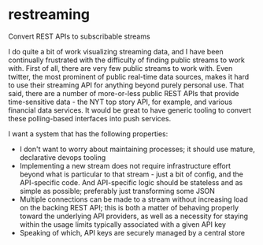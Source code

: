 # restreaming
Convert REST APIs to subscribable streams

I do quite a bit of work visualizing streaming data, and I have been continually frustrated with the difficulty of finding public streams to work with. First of all, there are very few public streams to work with. Even twitter, the most prominent of public real-time data sources, makes it hard to use their streaming API for anything beyond purely personal use. That said, there are a number of more-or-less public REST APIs that provide time-sensitive data - the NYT top story API, for example, and various financial data services. It would be great to have generic tooling to convert these polling-based interfaces into push services.

I want a system that has the following properties:

- I don't want to worry about maintaining processes; it should use mature, declarative devops tooling
- Implementing a new stream does not require infrastructure effort beyond what is particular to that stream - just a bit of config, and the API-specific code. And API-specific logic should be stateless and as simple as possible; preferably just transforming some JSON
- Multiple connections can be made to a stream without increasing load on the backing REST API; this is both a matter of behaving properly toward the underlying API providers, as well as a necessity for staying within the usage limits typically associated with a given API key
- Speaking of which, API keys are securely managed by a central store
